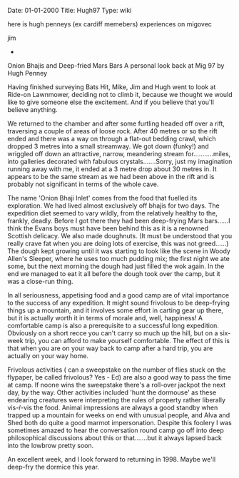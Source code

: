Date: 01-01-2000
Title: Hugh97
Type: wiki


here is hugh penneys (ex cardiff memebers) experiences on migovec

jim





-

Onion Bhajis and Deep-fried Mars Bars A personal look back at Mig 97 by
Hugh Penney

Having finished surveying Bats Hit, Mike, Jim and Hugh went to look at
Ride-on Lawnmower, deciding not to climb it, because we thought we would
like to give someone else the excitement. And if you believe that you'll
believe anything.

We returned to the chamber and after some furtling headed off over a
rift, traversing a couple of areas of loose rock. After 40 metres or so
the rift ended and there was a way on through a flat-out bedding crawl,
which dropped 3 metres into a small streamway. We got down (funky!) and
wriggled off down an attractive, narrow, meandering stream
for………..miles, into galleries decorated with fabulous crystals…….Sorry,
just my imagination running away with me, it ended at a 3 metre drop
about 30 metres in. It appears to be the same stream as we had been
above in the rift and is probably not significant in terms of the whole
cave.

The name 'Onion Bhaji Inlet' comes from the food that fuelled its
exploration. We had lived almost exclusively off bhajis for two days.
The expedition diet seemed to vary wildly, from the relatively healthy
to the, frankly, deadly. Before I got there they had been deep-frying
Mars bars……I think the Evans boys must have been behind this as it is a
renowned Scottish delicacy. We also made doughnuts. (It must be
understood that you really crave fat when you are doing lots of
exercise, this was not greed……) The dough kept growing until it was
starting to look like the scene in Woody Allen's Sleeper, where he uses
too much pudding mix; the first night we ate some, but the next morning
the dough had just filled the wok again. In the end we managed to eat it
all before the dough took over the camp, but it was a close-run thing.

In all seriousness, appetising food and a good camp are of vital
importance to the success of any expedition. It might sound frivolous to
be deep-frying things up a mountain, and it involves some effort in
carting gear up there, but it is actually worth it in terms of morale
and, well, happiness! A comfortable camp is also a prerequisite to a
successful long expedition. Obviously on a short recce you can't carry
so much up the hill, but on a six-week trip, you can afford to make
yourself comfortable. The effect of this is that when you are on your
way back to camp after a hard trip, you are actually on your way home.

Frivolous activities ( can a sweepstake on the number of flies stuck on
the flypaper, be called frivolous? Yes - Ed) are also a good way to pass
the time at camp. If noone wins the sweepstake there's a roll-over
jackpot the next day, by the way. Other activities included 'hunt the
dormouse' as these endearing creatures were interpreting the rules of
property rather liberally vis-ŕ-vis the food. Animal impressions are
always a good standby when trapped up a mountain for weeks on end with
unusual people, and Alva and Shed both do quite a good marmot
impersonation. Despite this foolery I was sometimes amazed to hear the
conversation round camp go off into deep philosophical discussions about
this or that…….but it always lapsed back into the lowbrow pretty soon.

An excellent week, and I look forward to returning in 1998. Maybe we'll
deep-fry the dormice this year.
